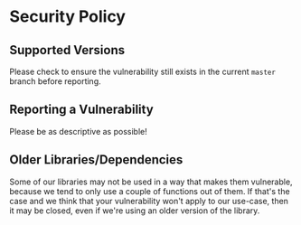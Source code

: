 # Security Policy

## Supported Versions

Please check to ensure the vulnerability still exists in the current `master` branch before reporting.

## Reporting a Vulnerability

Please be as descriptive as possible!

## Older Libraries/Dependencies

Some of our libraries may not be used in a way that makes 
them vulnerable, because we tend to only use a couple of 
functions out of them. If that's the case and we think that 
your vulnerability won't apply to our use-case, then 
it may be closed, even if we're using an older version 
of the library.
